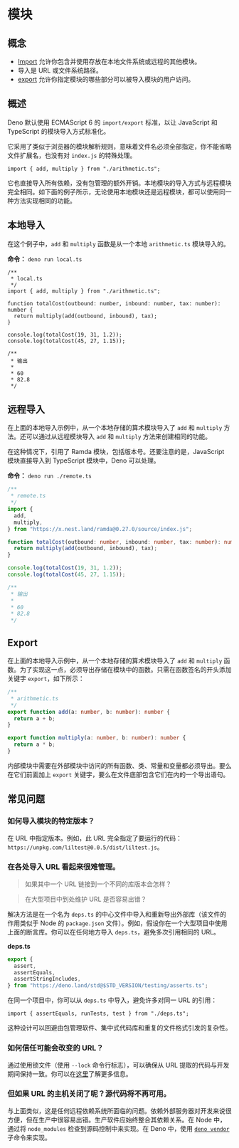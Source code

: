 # 模块

## 概念

- [Import](https://developer.mozilla.org/en-US/docs/Web/JavaScript/Reference/Statements/import)
  允许你包含并使用存放在本地文件系统或远程的其他模块。
- 导入是 URL 或文件系统路径。
- [export](https://developer.mozilla.org/en-US/docs/Web/JavaScript/Reference/Statements/export)
  允许你指定模块的哪些部分可以被导入模块的用户访问。

## 概述

Deno 默认使用 ECMAScript 6 的 `import/export` 标准，以让 JavaScript 和
TypeScript 的模块导入方式标准化。

它采用了类似于浏览器的模块解析规则，意味着文件名必须全部指定，你不能省略文件扩展名，也没有对
`index.js` 的特殊处理。

```js, ignore
import { add, multiply } from "./arithmetic.ts";
```

它也直接导入所有依赖，没有包管理的额外开销。本地模块的导入方式与远程模块完全相同。如下面的例子所示，无论使用本地模块还是远程模块，都可以使用同一种方法实现相同的功能。

## 本地导入

在这个例子中，`add` 和 `multiply` 函数是从一个本地 `arithmetic.ts` 模块导入的。

**命令：** `deno run local.ts`

```ts, ignore
/**
 * local.ts
 */
import { add, multiply } from "./arithmetic.ts";

function totalCost(outbound: number, inbound: number, tax: number): number {
  return multiply(add(outbound, inbound), tax);
}

console.log(totalCost(19, 31, 1.2));
console.log(totalCost(45, 27, 1.15));

/**
 * 输出
 *
 * 60
 * 82.8
 */
```

## 远程导入

在上面的本地导入示例中，从一个本地存储的算术模块导入了 `add` 和 `multiply`
方法。还可以通过从远程模块导入 `add` 和 `multiply` 方法来创建相同的功能。

在这种情况下，引用了 Ramda 模块，包括版本号。还要注意的是，JavaScript
模块直接导入到 TypeScript 模块中，Deno 可以处理。

**命令：** `deno run ./remote.ts`

```ts
/**
 * remote.ts
 */
import {
  add,
  multiply,
} from "https://x.nest.land/ramda@0.27.0/source/index.js";

function totalCost(outbound: number, inbound: number, tax: number): number {
  return multiply(add(outbound, inbound), tax);
}

console.log(totalCost(19, 31, 1.2));
console.log(totalCost(45, 27, 1.15));

/**
 * 输出
 *
 * 60
 * 82.8
 */
```

## Export

在上面的本地导入示例中，从一个本地存储的算术模块导入了 `add` 和 `multiply`
函数。为了实现这一点，必须导出存储在模块中的函数。只需在函数签名的开头添加关键字
`export`，如下所示：

```ts
/**
 * arithmetic.ts
 */
export function add(a: number, b: number): number {
  return a + b;
}

export function multiply(a: number, b: number): number {
  return a * b;
}
```

内部模块中需要在外部模块中访问的所有函数、类、常量和变量都必须导出。要么在它们前面加上
`export` 关键字，要么在文件底部包含它们在内的一个导出语句。

## 常见问题

### 如何导入模块的特定版本？

在 URL 中指定版本。例如，此 URL
完全指定了要运行的代码：`https://unpkg.com/liltest@0.0.5/dist/liltest.js`。

### 在各处导入 URL 看起来很难管理。

> 如果其中一个 URL 链接到一个不同的库版本会怎样？

> 在大型项目中到处维护 URL 是否容易出错？

解决方法是在一个名为 `deps.ts`
的中心文件中导入和重新导出外部库（该文件的作用类似于 Node 的 `package.json`
文件）。例如，假设你在一个大型项目中使用上面的断言库。你可以在任何地方导入
`deps.ts`，避免多次引用相同的 URL。

**deps.ts**

```ts
export {
  assert,
  assertEquals,
  assertStringIncludes,
} from "https://deno.land/std@$STD_VERSION/testing/asserts.ts";
```

在同一个项目中，你可以从 `deps.ts` 中导入，避免许多对同一 URL 的引用：

```ts, ignore
import { assertEquals, runTests, test } from "./deps.ts";
```

这种设计可以回避由包管理软件、集中式代码库和重复的文件格式引发的复杂性。

### 如何信任可能会改变的 URL？

通过使用锁文件（使用 `--lock` 命令行标志），可以确保从 URL
提取的代码与开发期间保持一致。你可以在[这里](./modules/integrity_checking.md)了解更多信息。

### 但如果 URL 的主机关闭了呢？源代码将不再可用。

与上面类似，这是任何远程依赖系统所面临的问题。依赖外部服务器对开发来说很方便，但在生产中很容易出错。生产软件应始终整合其依赖关系。在
Node 中，通过将 `node_modules` 检查到源码控制中来实现。在 Deno 中，使用
[`deno vendor`](../tools/vendor.md) 子命令来实现。
